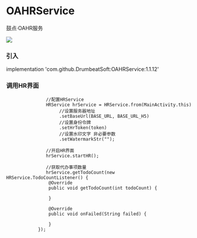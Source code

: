 # OAHRService
鼓点·OAHR服务

[![](https://jitpack.io/v/githubAtom/OAHRService.svg)](https://jitpack.io/#githubAtom/OAHRService)


### 引入

implementation 'com.github.DrumbeatSoft:OAHRService:1.1.12'


### 调用HR界面

                   //配置HRService
                   HRService hrService = HRService.from(MainActivity.this)
                        //设置服务器地址
                        .setBaseUrl(BASE_URL, BASE_URL_H5)
                        //设置身份令牌
                        .setHrToken(token)
                        //设置水印文字 非必要参数
                        .setWatermarkStr("");
                        
                   //开启HR界面
                   hrService.startHR();
                   
                   //获取代办事项数量
                   hrService.getTodoCount(new HRService.TodoCountListener() {
                    @Override
                    public void getTodoCount(int todoCount) {
                      
                    }

                    @Override
                    public void onFailed(String failed) {

                    }
                });
    

    

